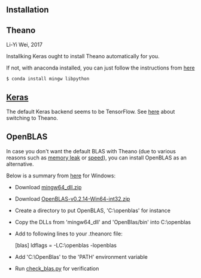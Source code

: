 ## Installation ##

## Theano ##

Li-Yi Wei, 2017

Installking Keras ought to install Theano automatically for you.

If not, with anaconda installed, you can just follow the instructions from [here](http://deeplearning.net/software/theano/install_windows.html)

    $ conda install mingw libpython

<!--
## Install Theano with g++ under 64-bit Windows

2017 update: try this only if the above does not work for you.

Li-Yi Wei, 2016

I basically follow the instructions from [here](https://www.kaggle.com/c/otto-group-product-classification-challenge/forums/t/13973/a-few-tips-to-install-theano-on-windows-64-bits) and [here](http://rosinality.ncity.net/doku.php?id=python:installing_theano) but without setting paths (as I have already done so).

1. Install MinGW 64bit.
Download mingw-w64-install.exe at [here](http://sourceforge.net/projects/mingw-w64/files/) and install it.
Architecture is x86_64, Threads is posix, Exception is seh.

2. Install MSYS.
Download MSYS-20111123.zip at [here](http://sourceforge.net/projects/mingw-w64/files/External%20binary%20packages%20%28Win64%20hosted%29/MSYS%20%2832-bit%29/) and extract archive under the directory where MinGW installed (directory that has bin subdirectory).
Run msys.bat and type command
    
    $ sh /postinstall/pi.sh

at the prompt.

3. You should make libpythonXX.a (XX is version number) file manually.
MinGW supports 32bit lib but 64bit not.
First copy pythonXX.dll (i.e. python34.dll) to temporary directory.
Generally you can found pythonXX.dll under C:\Windows\System32 or [Anaconda directory]\libs.
Then run these commands:

    $ gendef pythonXX.dll  
    $ dlltool --as-flags=--64 -m i386:x86-64 -k --output-lib libpythonXX.a --input-def pythonXX.def

4. Copy libpythonXX.a file that you made under the [Python directory]\libs.

5. Make .theanorc under HOME directory with content like this:

    [blas]  
    ldflags = 
    
    [gcc]  
    cxxflags = -shared -I[MinGW directory]\include -L[Python directory]\libs -lpython34 -DMS_WIN64

6. This is my .theanorc:

    [blas]
    ldflags = 
     
    [gcc]
    cxxflags = -shared -I C:\programs\MinGW\mingw64\include -L C:\programs\Anaconda3\libs -lpython35 -DMS_WIN64 -D_hypot=hypot

7. Run this to verifying installation:

    import theano  
    theano.test()
-->

## [Keras](https://keras.io/) ##

The default Keras backend seems to be TensorFlow.
See [here](https://keras.io/backend/) about switching to Theano.

## OpenBLAS ##

In case you don't want the default BLAS with Theano (due to various reasons such as [memory leak](https://github.com/fchollet/keras/issues/5935) or [speed](http://ankivil.com/making-theano-faster-with-cudnn-and-cnmem-on-windows-10/)), you can install OpenBLAS as an alternative.

Below is a summary from [here](http://ankivil.com/making-theano-faster-with-cudnn-and-cnmem-on-windows-10/) for Windows:

* Download [mingw64_dll.zip](http://sourceforge.net/projects/openblas/files/v0.2.14/mingw64_dll.zip/download)

* Download [OpenBLAS-v0.2.14-Win64-int32.zip](http://sourceforge.net/projects/openblas/files/v0.2.14/OpenBLAS-v0.2.14-Win64-int32.zip/download)

* Create a directory to put OpenBLAS, 'C:\openblas' for instance

* Copy the DLLs from 'mingw64_dll' and 'OpenBlas/bin' into C:\openblas

* Add to following lines to your .theanorc file:

    [blas]
    ldflags = -LC:\openblas -lopenblas
     
* Add 'C:\OpenBlas' to the 'PATH' environment variable

* Run [check_blas.py](check_blas.py) for verification

